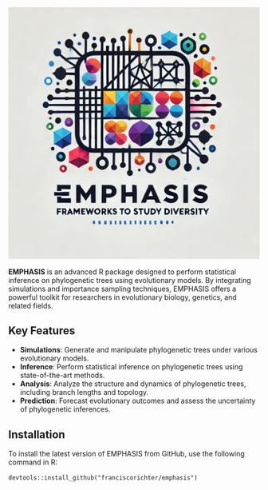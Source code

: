 
![Emphasis Logo](./emphasis_logo.png)

**EMPHASIS** is an advanced R package designed to perform statistical inference on phylogenetic trees using evolutionary models. By integrating simulations and importance sampling techniques, EMPHASIS offers a powerful toolkit for researchers in evolutionary biology, genetics, and related fields.

## Key Features

- **Simulations**: Generate and manipulate phylogenetic trees under various evolutionary models.
- **Inference**: Perform statistical inference on phylogenetic trees using state-of-the-art methods.
- **Analysis**: Analyze the structure and dynamics of phylogenetic trees, including branch lengths and topology.
- **Prediction**: Forecast evolutionary outcomes and assess the uncertainty of phylogenetic inferences.

## Installation

To install the latest version of EMPHASIS from GitHub, use the following command in R:


```
devtools::install_github("franciscorichter/emphasis")
```


